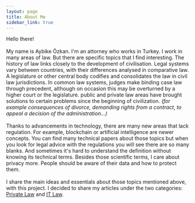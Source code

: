 ```yaml
---
layout: page
title: About Me
sidebar_link: true
---
```


<p class="message">
 Hello there!
<br>
<br>
My name is Aybike Özkan. I'm an attorney who works in Turkey. I work in many areas of law. But there are specific topics that I find interesting. The history of law links closely to the development of civilisation. Legal systems vary between countries, with their differences analysed in comparative law. A legislature or other central body codifies and consolidates the law in civil law jurisdictions. In common law systems, judges make binding case law through precedent, although on occasion this may be overturned by a higher court or the legislature. public and private law areas have brought solutions to certain problems since the beginning of civilization. <em>(for example consequences of divorce, demanding rights from a contract, to appeal a decision of the administration...)</em>
<br>
<br>
Thanks to advancements in technology, there are many new areas that lack regulation. For example, blockchain or artificial intelligence are newer concepts. You can find many technical papers about those topics but when you look for legal advice with the regulations you will see there are so many blanks. And sometimes it's hard to understand the definition without knowing its technical terms. 
Besides those scientific terms, I care about privacy more. People should be aware of their data and how to protect them.
<br>
<br>
I share the main ideas and essentials about those topics mentioned above, with this project. I decided to share my articles under the two categories: <a href= "https://allaboutlaw.github.io/category/private-law.html">Private Law</a> and <a href= "https://allaboutlaw.github.io/category/IT-law.html">IT Law</a>.
</p>
